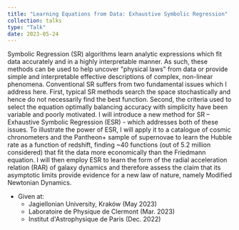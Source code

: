 ```yaml
---
title: "Learning Equations from Data: Exhaustive Symbolic Regression"
collection: talks
type: "Talk"
date: 2023-05-24
---
```


Symbolic Regression (SR) algorithms learn analytic expressions which fit data accurately and in a highly interpretable manner. As such, these methods can be used to help uncover "physical laws" from data or provide simple and interpretable effective descriptions of complex, non-linear phenomena. Conventional SR suffers from two fundamental issues which I address here. First, typical SR methods search the space stochastically and hence do not necessarily find the best function. Second, the criteria used to select the equation optimally balancing accuracy with simplicity have been variable and poorly motivated. I will introduce a new method for SR – Exhaustive Symbolic Regression (ESR) - which addresses both of these issues. To illustrate the power of ESR, I will apply it to a catalogue of cosmic chronometers and the Pantheon+ sample of supernovae to learn the Hubble rate as a function of redshift, finding ~40 functions (out of 5.2 million considered) that fit the data more economically than the Friedmann equation. I will then employ ESR to learn the form of the radial acceleration relation (RAR) of galaxy dynamics and therefore assess the claim that its asymptotic limits provide evidence for a new law of nature, namely Modified Newtonian Dynamics.

* Given at:
  * Jagiellonian University, Kraków (May 2023)
  * Laboratoire de Physique de Clermont (Mar. 2023)
  * Institut d'Astrophysique de Paris (Dec. 2022)
